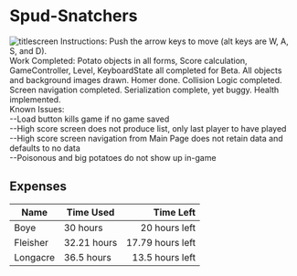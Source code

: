 # Spud-Snatchers
![titlescreen](https://cloud.githubusercontent.com/assets/26416770/25365867/ba4fa4ce-2939-11e7-98a1-4a7ae5aa2ce9.png)
Instructions: Push the arrow keys to move (alt keys are W, A, S, and D).  
Work Completed: Potato objects in all forms, Score calculation, GameController, Level, KeyboardState all completed for Beta.
      All objects and background images drawn. Homer done. Collision Logic completed. Screen navigation completed. Serialization complete, yet buggy. Health implemented.   
Known Issues:  
      --Load button kills game if no game saved   
      --High score screen does not produce list, only last player to have played  
      --High score screen navigation from Main Page does not retain data and defaults to no data  
      --Poisonous and big potatoes do not show up in-game  
## Expenses  
| Name | Time Used | Time Left |
|------|-----------|-----------:|
|Boye| 30 hours| 20 hours left |
|Fleisher| 32.21 hours| 17.79 hours left |
|Longacre| 36.5 hours | 13.5 hours left |
